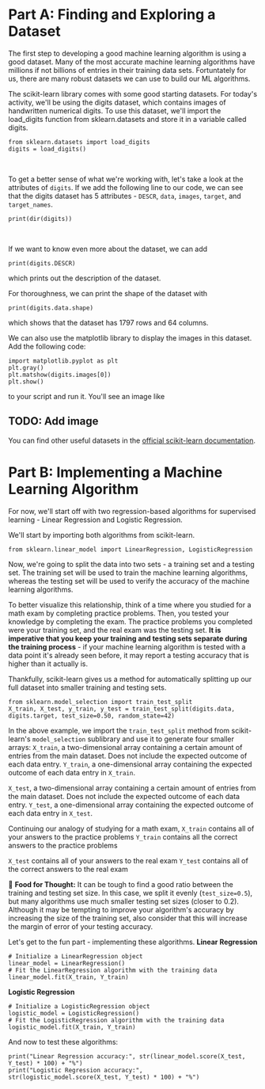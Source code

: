 # Part A: Finding and Exploring a Dataset
The first step to developing a good machine learning algorithm is using a good dataset. Many of the most accurate machine learning algorithms have millions if not billions of entries in their training data sets. Fortuntately for us, there are many robust datasets we can use to build our ML algorithms. 

The scikit-learn library comes with some good starting datasets. For today's activity, we'll be using the digits dataset, which contains images of handwritten numerical digits. To use this dataset, we'll import the load_digits function from sklearn.datasets and store it in a variable called digits.
```
from sklearn.datasets import load_digits
digits = load_digits()
```
&nbsp;

To get a better sense of what we're working with, let's take a look at the attributes of `digits`. If we add the following line to our code, we can see that the digits dataset has 5 attributes - `DESCR`, `data`, `images`, `target`, and `target_names`. 
```
print(dir(digits))
```
&nbsp;
  

If we want to know even more about the dataset, we can add
```
print(digits.DESCR)
```
which prints out the description of the dataset.
&nbsp;
&nbsp;

For thoroughness, we can print the shape of the dataset with
```
print(digits.data.shape)
```
which shows that the dataset has 1797 rows and 64 columns.
&nbsp;
&nbsp;

We can also use the matplotlib library to display the images in this dataset. Add the following code:
```
import matplotlib.pyplot as plt 
plt.gray() 
plt.matshow(digits.images[0]) 
plt.show() 
```
to your script and run it. You'll see an image like


## TODO: Add image

You can find other useful datasets in the [official scikit-learn documentation](https://scikit-learn.org/stable/datasets/index.html).

# Part B: Implementing a Machine Learning Algorithm
For now, we'll start off with two regression-based algorithms for supervised learning - Linear Regression and Logistic Regression.
&nbsp;
&nbsp;

We'll start by importing both algorithms from scikit-learn.
```
from sklearn.linear_model import LinearRegression, LogisticRegression
```

Now, we're going to split the data into two sets - a training set and a testing set. The training set will be used to train the machine learning algorithms, whereas the testing set will be used to verify the accuracy of the machine learning algorithms. 


To better visualize this relationship, think of a time where you studied for a math exam by completing practice problems. Then, you tested your knowledge by completing the exam. The practice problems you completed were your training set, and the real exam was the testing set. **It is imperative that you keep your training and testing sets separate during the training process** - if your machine learning algorithm is tested with a data point it's already seen before, it may report a testing accuracy that is higher than it actually is.


Thankfully, scikit-learn gives us a method for automatically splitting up our full dataset into smaller training and testing sets.

```
from sklearn.model_selection import train_test_split
X_train, X_test, y_train, y_test = train_test_split(digits.data, digits.target, test_size=0.50, random_state=42)
```

In the above example, we import the `train_test_split` method from scikit-learn's `model_selection` sublibrary and use it to generate four smaller arrays:
`X_train`, a two-dimensional array containing a certain amount of entries from the main dataset. Does not include the expected outcome of each data entry.
`Y_train`, a one-dimensional array containing the expected outcome of each data entry in `X_train`.

`X_test`, a two-dimensional array containing a certain amount of entries from the main dataset. Does not include the expected outcome of each data entry.
`Y_test`, a one-dimensional array containing the expected outcome of each data entry in `X_test`.

Continuing our analogy of studying for a math exam, 
`X_train` contains all of your answers to the practice problems
`Y_train` contains all the correct answers to the practice problems

`X_test` contains all of your answers to the real exam
`Y_test` contains all of the correct answers to the real exam


🤔 **Food for Thought:** It can be tough to find a good ratio between the training and testing set size. In this case, we split it evenly (`test_size=0.5`), but many algorithms use much smaller testing set sizes (closer to 0.2). Although it may be tempting to improve your algorithm's accuracy by increasing the size of the training set, also consider that this will increase the margin of error of your testing accuracy.


Let's get to the fun part - implementing these algorithms.
**Linear Regression**
```
# Initialize a LinearRegression object
linear_model = LinearRegression()
# Fit the LinearRegression algorithm with the training data
linear_model.fit(X_train, Y_train)
```

**Logistic Regression**
```
# Initialize a LogisticRegression object
logistic_model = LogisticRegression()
# Fit the LogisticRegression algorithm with the training data
logistic_model.fit(X_train, Y_train)
```

And now to test these algorithms:
```
print("Linear Regression accuracy:", str(linear_model.score(X_test, Y_test) * 100) + "%")
print("Logistic Regression accuracy:", str(logistic_model.score(X_test, Y_test) * 100) + "%")
```
